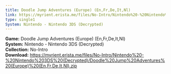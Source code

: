 ```yaml
---
title: Doodle Jump Adventures (Europe) (En,Fr,De,It,Nl)
link: https://myrient.erista.me/files/No-Intro/Nintendo%20-%20Nintendo%203DS%20(Decrypted)/Doodle%20Jump%20Adventures%20(Europe)%20(En,Fr,De,It,Nl).zip
type: single1
System: Nintendo - Nintendo 3DS (Decrypted)
---
```

<b>Game:</b> Doodle Jump Adventures (Europe) (En,Fr,De,It,Nl)<br>
<b>System:</b> Nintendo - Nintendo 3DS (Decrypted)<br>
<b>Collection:</b> No-Intro<br>
<b>Download:</b> https://myrient.erista.me/files/No-Intro/Nintendo%20-%20Nintendo%203DS%20(Decrypted)/Doodle%20Jump%20Adventures%20(Europe)%20(En,Fr,De,It,Nl).zip